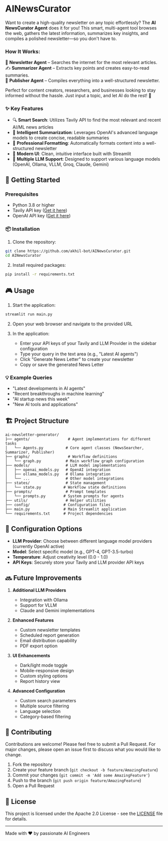 # AINewsCurator

Want to create a high-quality newsletter on any topic effortlessly? The **AI NewsCurator Agent** does it for you! This smart, multi-agent tool browses the web, gathers the latest information, summarizes key insights, and compiles a polished newsletter—so you don't have to.  

### How It Works:  
📰 **Newsletter Agent** – Searches the internet for the most relevant articles.  
✍️ **Summarizer Agent** – Extracts key points and creates easy-to-read summaries.  
📢 **Publisher Agent** – Compiles everything into a well-structured newsletter.  

Perfect for content creators, researchers, and businesses looking to stay informed without the hassle. Just input a topic, and let AI do the rest! 🎯

### ✨ Key Features

- 🔍 **Smart Search**: Utilizes Tavily API to find the most relevant and recent AI/ML news articles
- 🤖 **Intelligent Summarization**: Leverages OpenAI's advanced language models to create concise, readable summaries
- 📝 **Professional Formatting**: Automatically formats content into a well-structured newsletter
- 🎨 **Modern UI**: Clean, intuitive interface built with Streamlit
- 🔄 **Multiple LLM Support**: Designed to support various language models (OpenAI, Ollama, VLLM, Groq, Claude, Gemini)

## 🚀 Getting Started

### Prerequisites

- Python 3.8 or higher
- Tavily API key ([Get it here](https://tavily.com))
- OpenAI API key ([Get it here](https://platform.openai.com))

### 📦 Installation

1. Clone the repository:
```bash
git clone https://github.com/akhil-bot/AINewsCurator.git
cd AINewsCurator
```

2. Install required packages:
```bash
pip install -r requirements.txt
```


## 🎮 Usage

1. Start the application:
```bash
streamlit run main.py
```

2. Open your web browser and navigate to the provided URL 

3. In the application:
   - Enter your API keys of your Tavily and LLM Provider in the sidebar configuration
   - Type your query in the text area (e.g., "Latest AI agents")
   - Click "Generate News Letter" to create your newsletter
   - Copy or save the generated News Letter

### 💡 Example Queries

- "Latest developments in AI agents"
- "Recent breakthroughs in machine learning"
- "AI startup news this week"
- "New AI tools and applications"

## 🏗️ Project Structure

```
ai-newsletter-generator/
├── agents/                 # Agent implementations for different tasks
│   └── Agents.py          # Core agent classes (NewsSearcher, Summarizer, Publisher)
├── graphs/                 # Workflow definitions
│   └── graph.py           # Main workflow graph configuration
├── models/                # LLM model implementations
│   ├── openai_models.py   # OpenAI integration
│   ├── ollama_models.py   # Ollama integration
│   └── ...                # Other model integrations
├── states/                # State management
│   └── state.py          # Workflow state definitions
├── prompts/               # Prompt templates
│   └── prompts.py        # System prompts for agents
├── utils/                 # Helper utilities
├── config/               # Configuration files
├── main.py               # Main Streamlit application
└── requirements.txt      # Project dependencies
```

## 🔧 Configuration Options

- **LLM Provider**: Choose between different language model providers (currently OpenAI active)
- **Model**: Select specific model (e.g., GPT-4, GPT-3.5-turbo)
- **Temperature**: Adjust creativity level (0.0 - 1.0)
- **API Keys**: Securely store your Tavily and LLM provider API keys

## 🔜 Future Improvements

1. **Additional LLM Providers**
   - Integration with Ollama
   - Support for VLLM
   - Claude and Gemini implementations

2. **Enhanced Features**
   - Custom newsletter templates
   - Scheduled report generation
   - Email distribution capability
   - PDF export option

3. **UI Enhancements**
   - Dark/light mode toggle
   - Mobile-responsive design
   - Custom styling options
   - Report history view

4. **Advanced Configuration**
   - Custom search parameters
   - Multiple source filtering
   - Language selection
   - Category-based filtering

## 🤝 Contributing

Contributions are welcome! Please feel free to submit a Pull Request. For major changes, please open an issue first to discuss what you would like to change.

1. Fork the repository
2. Create your feature branch (`git checkout -b feature/AmazingFeature`)
3. Commit your changes (`git commit -m 'Add some AmazingFeature'`)
4. Push to the branch (`git push origin feature/AmazingFeature`)
5. Open a Pull Request

## 📄 License

This project is licensed under the Apache 2.0 License - see the [LICENSE](LICENSE) file for details.



---

Made with ❤️ by passionate AI Engineers 